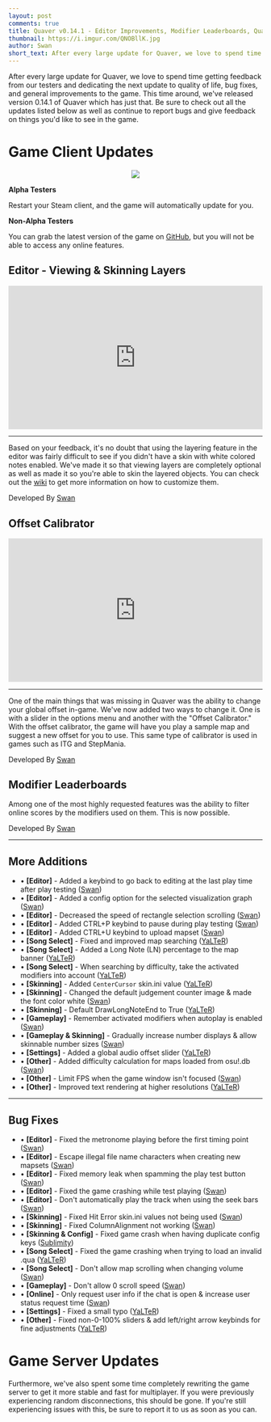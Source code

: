 ```yaml
---
layout: post
comments: true
title: Quaver v0.14.1 - Editor Improvements, Modifier Leaderboards, Quality of Life, & Bug Fixes
thumbnail: https://i.imgur.com/QNOBllK.jpg
author: Swan
short_text: After every large update for Quaver, we love to spend time getting feedback from our testers and dedicating the next update to quality of life, bug fixes, and general improvements to the game. This time around, we've released version 0.14.1 of Quaver which has just that! During this alpha period...
---
```


After every large update for Quaver, we love to spend time getting feedback from our testers and dedicating the next update to quality of life, bug fixes, and general improvements to the game. This time around, we've released version 0.14.1 of Quaver which has just that. Be sure to check out all the updates listed below as well as continue to report bugs and give feedback on things you'd like to see in the game.

# Game Client Updates

<p align="center"><img src="https://i.imgur.com/khsSx1F.jpg"></p>

**Alpha Testers**

Restart your Steam client, and the game will automatically update for you.

**Non-Alpha Testers**

You can grab the latest version of the game on [GitHub](https://github.com/Quaver/Quaver/releases/tag/0.14.1), but you will not be able to access any online features.

## Editor - Viewing & Skinning Layers

<div style="width:100%;height:0px;position:relative;padding-bottom:56.250%;"><iframe src="https://www.youtube.com/embed/-lbSrneSdTQ" frameborder="0" width="100%" height="100%" allowfullscreen style="width:100%;height:100%;position:absolute;left:0px;top:0px;overflow:hidden;"></iframe></div>

---

Based on your feedback, it's no doubt that using the layering feature in the editor was fairly difficult to see if you didn't have a skin with white colored notes enabled. We've made it so that viewing layers are completely optional as well as made it so you're able to skin the layered objects. You can check out the [wiki](https://quavergame.com/wiki/Skins/) to get more information on how to customize them.

Developed By [Swan](https://github.com/Quaver/Quaver/pull/693)

## Offset Calibrator 

<div style="width:100%;height:0px;position:relative;padding-bottom:56.250%;"><iframe src="https://www.youtube.com/embed/8Y4cof63nd8" frameborder="0" width="100%" height="100%" allowfullscreen style="width:100%;height:100%;position:absolute;left:0px;top:0px;overflow:hidden;"></iframe></div>

---

One of the main things that was missing in Quaver was the ability to change your global offset in-game. We've now added two ways to change it. One is with a slider in the options menu and another with the "Offset Calibrator." With the offset calibrator, the game will have you play a sample map and suggest a new offset for you to use. This same type of calibrator is used in games such as ITG and StepMania.

Developed By [Swan](https://github.com/Quaver/Quaver/pull/694)

## Modifier Leaderboards

Among one of the most highly requested features was the ability to filter online scores by the modifiers used on them. This is now possible.

Developed By [Swan](https://github.com/Quaver/Quaver/pull/690)

---

## More Additions

* • **[Editor]** - Added a keybind to go back to editing at the last play time after play testing ([Swan](https://github.com/Quaver/Quaver/pull/648))
* • **[Editor]** - Added a config option for the selected visualization graph ([Swan](https://github.com/Quaver/Quaver/pull/649))
* • **[Editor]** - Decreased the speed of rectangle selection scrolling ([Swan](https://github.com/Quaver/Quaver/pull/651))
* • **[Editor]** - Added CTRL+P keybind to pause during play testing ([Swan](https://github.com/Quaver/Quaver/pull/685))
* • **[Editor]** - Added CTRL+U keybind to upload mapset ([Swan](https://github.com/Quaver/Quaver/pull/686))
* • **[Song Select]** - Fixed and improved map searching ([YaLTeR](https://github.com/Quaver/Quaver/pull/607)) 
* • **[Song Select]** - Added a Long Note (LN) percentage to the map banner ([YaLTeR](https://github.com/Quaver/Quaver/pull/675))
* • **[Song Select]** - When searching by difficulty, take the activated modifiers into account ([YaLTeR](https://github.com/Quaver/Quaver/pull/695))
* • **[Skinning]** - Added `CenterCursor` skin.ini value ([YaLTeR](https://github.com/Quaver/Quaver/pull/697))
* • **[Skinning]** - Changed the default judgement counter image & made the font color white ([Swan](https://github.com/Quaver/Quaver/pull/701))
* • **[Skinning]** - Default DrawLongNoteEnd to True ([YaLTeR](https://github.com/Quaver/Quaver/pull/606))
* • **[Gameplay]** - Remember activated modifiers when autoplay is enabled ([Swan](https://github.com/Quaver/Quaver/pull/679)) 
* • **[Gameplay & Skinning]** - Gradually increase number displays & allow skinnable number sizes ([Swan](https://github.com/Quaver/Quaver/pull/681))
* • **[Settings]** - Added a global audio offset slider ([YaLTeR](https://github.com/Quaver/Quaver/pull/682))
* • **[Other]** - Added difficulty calculation for maps loaded from osu!.db ([Swan](https://github.com/Quaver/Quaver/pull/676))
* • **[Other]** - Limit FPS when the game window isn't focused ([Swan](https://github.com/Quaver/Quaver/pull/684))
* • **[Other]** - Improved text rendering at higher resolutions ([YaLTeR](https://github.com/Quaver/Wobble/pull/42))

---

## Bug Fixes

* • **[Editor]** - Fixed the metronome playing before the first timing point ([Swan](https://github.com/Quaver/Quaver/pull/647))
* • **[Editor]** - Escape illegal file name characters when creating new mapsets ([Swan](https://github.com/Quaver/Quaver/pull/650))
* • **[Editor]** - Fixed memory leak when spamming the play test button ([Swan](https://github.com/Quaver/Quaver/pull/652))
* • **[Editor]** - Fixed the game crashing while test playing ([Swan](https://github.com/Quaver/Quaver/pull/689))
* • **[Editor]** - Don't automatically play the track when using the seek bars ([Swan](https://github.com/Quaver/Quaver/pull/692))
* • **[Skinning]** - Fixed Hit Error skin.ini values not being used ([Swan](https://github.com/Quaver/Quaver/pull/665))
* • **[Skinning]** - Fixed ColumnAlignment not working ([Swan](https://github.com/Quaver/Quaver/pull/677))
* • **[Skinning & Config]** - Fixed game crash when having duplicate config keys ([Sublimity](https://github.com/Quaver/Quaver/pull/654))
* • **[Song Select]** - Fixed the game crashing when trying to load an invalid .qua ([YaLTeR](https://github.com/Quaver/Quaver/pull/609))
* • **[Song Select]** - Don't allow map scrolling when changing volume ([Swan](https://github.com/Quaver/Quaver/pull/678))
* • **[Gameplay]** - Don't allow 0 scroll speed ([Swan](https://github.com/Quaver/Quaver/pull/683))
* • **[Online]** - Only request user info if the chat is open & increase user status request time ([Swan](https://github.com/Quaver/Quaver/pull/674))
* • **[Settings]** - Fixed a small typo ([YaLTeR](https://github.com/Quaver/Quaver/pull/673))
* • **[Other]** - Fixed non-0-100% sliders & add left/right arrow keybinds for fine adjustments ([YaLTeR](https://github.com/Quaver/Wobble/pull/44))

# Game Server Updates

Furthermore, we've also spent some time completely rewriting the game server to get it more stable and fast for multiplayer. If you were previously experiencing random disconnections, this should be gone. If you're still experiencing issues with this, be sure to report it to us as soon as you can.
